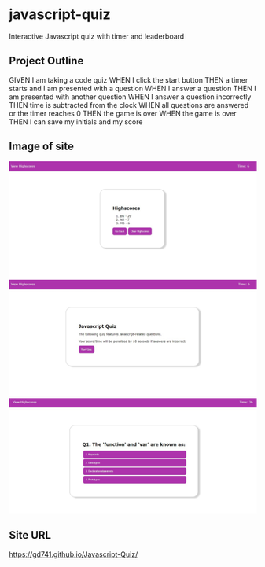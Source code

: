 # javascript-quiz
Interactive Javascript quiz with timer and leaderboard 
## Project Outline

GIVEN I am taking a code quiz
WHEN I click the start button
THEN a timer starts and I am presented with a question
WHEN I answer a question
THEN I am presented with another question
WHEN I answer a question incorrectly
THEN time is subtracted from the clock
WHEN all questions are answered or the timer reaches 0
THEN the game is over
WHEN the game is over
THEN I can save my initials and my score

## Image of site ##
![alt text](https://github.com/gd741/Javascript-Quiz/blob/main/assets/images/Highscores.jpg)
![alt text](https://github.com/gd741/Javascript-Quiz/blob/main/assets/images/QuizStart.jpg)
![alt text](https://github.com/gd741/Javascript-Quiz/blob/main/assets/images/question.jpg)


## Site URL ##
https://gd741.github.io/Javascript-Quiz/
